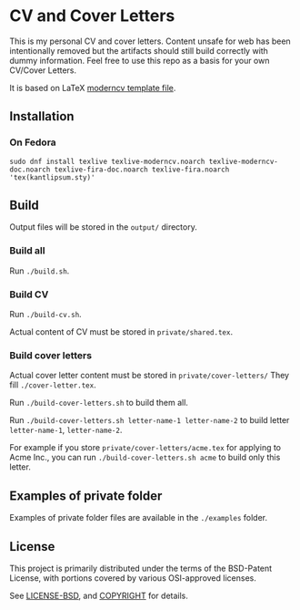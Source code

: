 # CV and Cover Letters
This is my personal CV and cover letters. Content unsafe for web has been intentionally removed but the artifacts should still build correctly with dummy information.
Feel free to use this repo as a basis for your own CV/Cover Letters.

It is based on LaTeX [moderncv template file](mirrors.ctan.org/macros/latex/contrib/moderncv/examples/template.tex).

## Installation

### On Fedora

```
sudo dnf install texlive texlive-moderncv.noarch texlive-moderncv-doc.noarch texlive-fira-doc.noarch texlive-fira.noarch 'tex(kantlipsum.sty)' 
```

## Build

Output files will be stored in the `output/` directory.

### Build all

Run `./build.sh`.

### Build CV

Run `./build-cv.sh`.

Actual content of CV must be stored in `private/shared.tex`.

### Build cover letters

Actual cover letter content must be stored in `private/cover-letters/`
They fill `./cover-letter.tex`.

Run `./build-cover-letters.sh` to build them all.

Run `./build-cover-letters.sh letter-name-1 letter-name-2` to build letter `letter-name-1`, `letter-name-2`.

For example if you store `private/cover-letters/acme.tex` for applying to Acme Inc., you can run `./build-cover-letters.sh acme` to build only this letter.

## Examples of private folder

Examples of private folder files are available in the `./examples` folder.

## License

This project is primarily distributed under the terms of the BSD-Patent License, with portions covered by various OSI-approved licenses.

See [LICENSE-BSD](LICENSE-BSD), and [COPYRIGHT](COPYRIGHT.md) for details.
